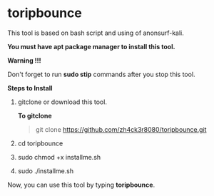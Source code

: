# toripbounce
This tool is based on bash script and using of anonsurf-kali.

**You must have apt package manager to install this tool.**

**Warning !!!**

Don't forget to run **sudo stip** commands after you stop this tool.

**Steps to Install**

1. gitclone or download this tool.
    
    **To gitclone**
    > git clone https://github.com/zh4ck3r8080/toripbounce.git
    
2. cd toripbounce

3. sudo chmod +x installme.sh

4. sudo ./installme.sh

Now, you can use this tool by typing **toripbounce**.
